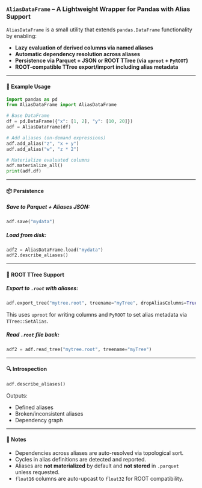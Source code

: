 ### `AliasDataFrame` – A Lightweight Wrapper for Pandas with Alias Support

`AliasDataFrame` is a small utility that extends `pandas.DataFrame` functionality by enabling:

* **Lazy evaluation of derived columns via named aliases**
* **Automatic dependency resolution across aliases**
* **Persistence via Parquet + JSON or ROOT TTree (via `uproot` + `PyROOT`)**
* **ROOT-compatible TTree export/import including alias metadata**

---

#### 🔧 Example Usage

```python
import pandas as pd
from AliasDataFrame import AliasDataFrame

# Base DataFrame
df = pd.DataFrame({"x": [1, 2], "y": [10, 20]})
adf = AliasDataFrame(df)

# Add aliases (on-demand expressions)
adf.add_alias("z", "x + y")
adf.add_alias("w", "z * 2")

# Materialize evaluated columns
adf.materialize_all()
print(adf.df)
```

---

#### 📦 Persistence

##### Save to Parquet + Aliases JSON:

```python
adf.save("mydata")
```

##### Load from disk:

```python
adf2 = AliasDataFrame.load("mydata")
adf2.describe_aliases()
```

---

#### 🌲 ROOT TTree Support

##### Export to `.root` with aliases:

```python
adf.export_tree("mytree.root", treename="myTree", dropAliasColumns=True)
```

This uses `uproot` for writing columns and `PyROOT` to set alias metadata via `TTree::SetAlias`.

##### Read `.root` file back:

```python
adf2 = adf.read_tree("mytree.root", treename="myTree")
```

---

#### 🔍 Introspection

```python
adf.describe_aliases()
```

Outputs:

* Defined aliases
* Broken/inconsistent aliases
* Dependency graph

---

#### 🧠 Notes

* Dependencies across aliases are auto-resolved via topological sort.
* Cycles in alias definitions are detected and reported.
* Aliases are **not materialized** by default and **not stored** in `.parquet` unless requested.
* `float16` columns are auto-upcast to `float32` for ROOT compatibility.
